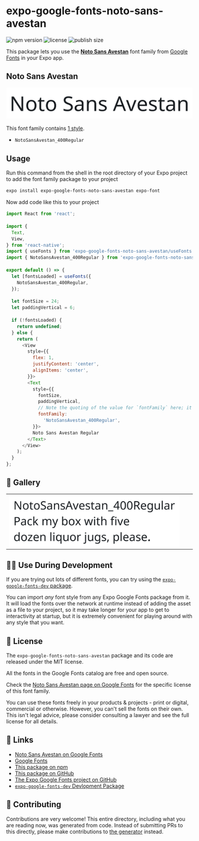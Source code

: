 # expo-google-fonts-noto-sans-avestan

![npm version](https://flat.badgen.net/npm/v/expo-google-fonts-noto-sans-avestan)
![license](https://flat.badgen.net/github/license/expo/google-fonts)
![publish size](https://flat.badgen.net/packagephobia/install/expo-google-fonts-noto-sans-avestan)

This package lets you use the [**Noto Sans Avestan**](https://fonts.google.com/specimen/Noto+Sans+Avestan) font family from [Google Fonts](https://fonts.google.com/) in your Expo app.

## Noto Sans Avestan

![Noto Sans Avestan](./font-family.png)

This font family contains [1 style](#-gallery).

- `NotoSansAvestan_400Regular`

## Usage

Run this command from the shell in the root directory of your Expo project to add the font family package to your project
```sh
expo install expo-google-fonts-noto-sans-avestan expo-font
```

Now add code like this to your project
```js
import React from 'react';

import {
  Text,
  View,
} from 'react-native';
import { useFonts } from 'expo-google-fonts-noto-sans-avestan/useFonts';
import { NotoSansAvestan_400Regular } from 'expo-google-fonts-noto-sans-avestan/400Regular';

export default () => {
  let [fontsLoaded] = useFonts({
    NotoSansAvestan_400Regular,
  });

  let fontSize = 24;
  let paddingVertical = 6;

  if (!fontsLoaded) {
    return undefined;
  } else {
    return (
      <View
        style={{
          flex: 1,
          justifyContent: 'center',
          alignItems: 'center',
        }}>
        <Text
          style={{
            fontSize,
            paddingVertical,
            // Note the quoting of the value for `fontFamily` here; it expects a string!
            fontFamily:
              'NotoSansAvestan_400Regular',
          }}>
          Noto Sans Avestan Regular
        </Text>
      </View>
    );
  }
};

```

## 🔡 Gallery


||||
|-|-|-|
|![NotoSansAvestan_400Regular](.//400Regular/NotoSansAvestan_400Regular.ttf.png)||||


## 👩‍💻 Use During Development

If you are trying out lots of different fonts, you can try using the [`expo-google-fonts-dev` package](https://github.com/freeboub/google-fonts/tree/master/font-packages/dev#readme).

You can import *any* font style from any Expo Google Fonts package from it. It will load the fonts
over the network at runtime instead of adding the asset as a file to your project, so it may take longer
for your app to get to interactivity at startup, but it is extremely convenient
for playing around with any style that you want.

## 📖 License

The `expo-google-fonts-noto-sans-avestan` package and its code are released under the MIT license.

All the fonts in the Google Fonts catalog are free and open source.

Check the [Noto Sans Avestan page on Google Fonts](https://fonts.google.com/specimen/Noto+Sans+Avestan) for the specific license of this font family.

You can use these fonts freely in your products & projects - print or digital, commercial or otherwise. However, you can't sell the fonts on their own. This isn't legal advice, please consider consulting a lawyer and see the full license for all details.

## 🔗 Links

- [Noto Sans Avestan on Google Fonts](https://fonts.google.com/specimen/Noto+Sans+Avestan)
- [Google Fonts](https://fonts.google.com/)
- [This package on npm](https://www.npmjs.com/package/expo-google-fonts-noto-sans-avestan)
- [This package on GitHub](https://github.com/freeboub/google-fonts/tree/master/font-packages/noto-sans-avestan)
- [The Expo Google Fonts project on GitHub](https://github.com/freeboub/google-fonts)
- [`expo-google-fonts-dev` Devlopment Package](https://github.com/freeboub/google-fonts/tree/master/font-packages/dev)

## 🤝 Contributing

Contributions are very welcome! This entire directory, including what you are reading now, was generated from code. Instead of submitting PRs to this directly, please make contributions to [the generator](https://github.com/freeboub/google-fonts/tree/master/packages/generator) instead.

